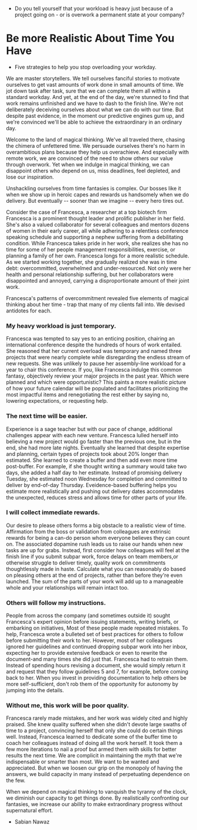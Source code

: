 - Do you tell yourself that your workload is heavy just because of a
project going on - or is overwork a permanent state at your company?

# Be more Realistic About Time You Have
- Five strategies to help you stop overloading your workday.

We are master storytellers. We tell ourselves fanciful stories to
motivate ourselves to get vast amounts of work done in small amounts of
time. We jot down task after task, sure that we can complete them all
within a standard workday. And yet, at the end of the day, we're stunned
to find that work remains unfinished and we have to dash to the finish
line. We're not deliberately deceiving ourselves about what we can do
with our time. But despite past evidence, in the moment our predictive
engines gum up, and we're convinced we'll be able to achieve the
extraordinary in an ordinary day.

Welcome to the land of magical thinking. We've all traveled there,
chasing the chimera of unfettered time. We persuade ourselves there's no
harm in overambitious plans because they help us overachieve. And
especially with remote work, we are convinced of the need to show others
our value through overwork. Yet when we indulge in magical thinking, we
can disappoint others who depend on us, miss deadlines, feel depleted,
and lose our inspiration.

Unshackling ourselves from time fantasies is complex. Our bosses like it
when we show up in heroic capes and rewards us handsomely when we do
delivery. But eventually -- sooner than we imagine -- every hero tires
out.

Consider the case of Francesca, a researcher at a top biotech firm
Francesca is a prominent thought leader and prolific publisher in her
field. She's also a valued collaborator for several colleagues and
mentors dozens of women in their early career, all while adhering to a
relentless conference speaking schedule and supporting a nephew suffering
from a debilitating condition. While Francesca takes pride in her work,
she realizes she has no time for some of her people management
responsibilities, exercise, or planning a family of her own. Francesca
longs for a more realistic schedule. As we started working together, she
gradually realized she was in time debt: overcommitted, overwhelmed and
under-resourced. Not only were her health and personal relationship
suffering, but her collaborators were disappointed and annoyed, carrying
a disproportionate amount of their joint work.

Francesca's patterns of overcommitment revealed five elements of magical
thinking about her time - trap that many of my clients fall into. We
devised antidotes for each.

### My heavy workload is just temporary.
Francesca was tempted to say yes to an enticing position, chairing an
international conference despite the hundreds of hours of work entailed.
She reasoned that her current overload was temporary and named three
projects that were nearly complete while disregarding the endless stream
of new requests. She was unlikely to pause her assembly-line workload
for a year to chair this conference. If you, like Francesca indulge this
common fantasy, objectively review your major projects in the past year.
Which were planned and which were opportunistic? This paints a more
realistic picture of how your future calendar will be populated and
facilitates prioritizing the most impactful items and renegotiating the
rest either by saying no, lowering expectations, or requesting help.

### The next time will be easier.
Experience is a sage teacher but with our pace of change, additional
challenges appear with each new venture. Francesca lulled herself into
believing a new project would go faster than the previous one, but in
the end, she had more late nights. Eventually she learned that despite
expertise and planning, certain types of projects took about 20% longer
than estimated. She learned to create a buffer and then add even more
time post-buffer. For example, if she thought writing a summary would
take two days, she added a half day to her estimate. Instead of
promising delivery Tuesday, she estimated noon Wednesday for
completion and committed to deliver by end-of-day Thursday.
Eveidence-based buffering helps you estimate more realistically and
pushing out delivery dates accommodates the unexpected, reduces stress
and allows time for other parts of your life.

### I will collect immediate rewards.
Our desire to please others forms a big obstacle to a realistic view of
time. Affirmation from the boss or validation from colleagues are
extrinsic rewards for being a can-do person whom everyone believes they
can count on. The associated dopamine rush leads us to raise our hands
when new tasks are up for grabs. Instead, first consider how colleagues
will feel at the finish line if you submit subpar work, force delays on
team members,or otherwise struggle to deliver timely, quality work on
commitments thoughtlessly made in haste. Calculate what you can
reasonably do based on pleasing others at the end of projects, rather
than before they're even launched. The sum of the parts of your work
will add up to a manageable whole and your relationships will remain
intact too.

### Others will follow my instructions.
People from across the company (and sometimes outside it) sought
Francesca's expert opinion before issuing statements, writing briefs, or
embarking on initiatives, Most of these people made repeated mistakes.
To help, Francesca wrote a bulleted set of best practices for others to
follow before submitting their work to her. However, most of her
colleagues ignored her guidelines and continued dropping subpar work
into her inbox, expecting her to provide extensive feedback or even to
rewrite the document-and many times she did just that. Francesca had to
retrain them. Instead of spending hours revising a document, she would
simply return it and request that they follow guidelines 5 and 7, for
example, before coming back to her. When you invest in providing
documentation to help others be more self-sufficient, don't rob them of
the opportunity for autonomy by jumping into the details.

### Without me, this work will be poor quality.
Francesca rarely made mistakes, and her work was widely cited and highly
praised. She knew quality suffered when she didn't devote large swaths
of time to a project, convincing herself that only she could do certain
things well. Instead, Francesca learned to dedicate some of the buffer
time to coach her colleagues instead of doing all the work herself. It
took them a few more iterations to nail a proof but armed them with
skills for better results the next time. We are complicit in maintaining
the myth that we're indispensable or smarter than most. We want to be
wanted and appreciated. But when we loosen our grip on the monopoly of
having the answers, we build capacity in many instead of perpetuating
dependence on the few.

When we depend on magical thinking to vanquish the tyranny of the clock,
we diminish our capacity to get things done. By realistically
confronting our fantasies, we increase our ability to make extraordinary
progress without supernatural effort.

- Sabian Nawaz
